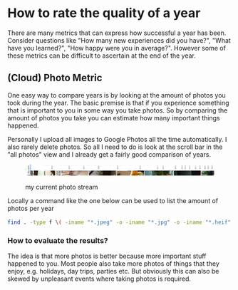 # How to rate the quality of a year

There are many metrics that can express how successful a year has been. Consider questions like "How many new experiences did you have?", "What have you learned?", "How happy were you in average?". However some of these metrics can be difficult to ascertain at the end of the year.

## (Cloud) Photo Metric

One easy way to compare years is by looking at the amount of photos you took during the year. The basic premise is that if you experience something that is important to you in some way you take photos. So by comparing the amount of photos you take you can estimate how many important things happened.

Personally I upload all images to Google Photos all the time automatically. I also rarely delete photos. So all I need to do is look at the scroll bar in the "all photos" view and I already get a fairly good comparison of years.

<div data-full-width="true">

<figure><img src="../gitbook/assets/Screenshot 2023-09-17 at 18.12.17 (1).png" alt=""><figcaption><p>my current photo stream</p></figcaption></figure>

</div>

Locally a command like the one below can be used to list the amount of photos per year

```bash
find . -type f \( -iname "*.jpeg" -o -iname "*.jpg" -o -iname "*.heif" -o -iname "*.heic" -o -iname "*.png" \) -exec stat -f '%Sm' -t '%Y' {} \; | sort | uniq -c | awk '{ print $2": "$1 }'
```

### How to evaluate the results?

The idea is that more photos is better because more important stuff happened to you. Most people also take more photos of things that they enjoy, e.g. holidays, day trips, parties etc. But obviously this can also be skewed by unpleasant events where taking photos is required.

